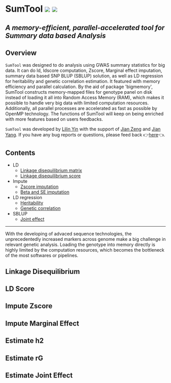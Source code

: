 # SumTool [![](https://img.shields.io/badge/Issues-%2B-brightgreen.svg)](https://github.com/YinLiLin/SumTool/issues) [![](https://img.shields.io/badge/Release-v0.99.5-darkred.svg)](https://github.com/YinLiLin/SumTool)

## *A memory-efficient, parallel-accelerated tool for Summary data based Analysis*

Overview
-----
```SumTool``` was designed to do analysis using GWAS summary statistics for big data. It can do ld, ldscore computation, Zscore, Marginal effect imputation, summary data based SNP BLUP (SBLUP) solution, as well as LD regression for heritability and genetic correlation estimation. It featured with memory efficiency and parallel calculation. By the aid of package 'bigmemory', SumTool constructs memory-mapped files for genotype panel on disk instead of loading it all into Random Access Memory (RAM), which makes it possible to handle very big data with limited computation resources. Additionally, all parallel processes are accelerated as fast as possible by OpenMP technology. The functions of SumTool will keep on being enriched with more features based on users feedbacks.

```SumTool``` was developed by [Lilin Yin](https://github.com/YinLiLin) with the support of [Jian Zeng](https://scholar.google.com/citations?user=mOyykToAAAAJ&hl=en) and [Jian Yang](https://scholar.google.com.au/citations?user=aLuqQs8AAAAJ&hl=en). If you have any bug reports or questions, please feed back :point_right:[here](https://github.com/YinLiLin/SumTool/issues/new):point_left:.

Contents
-----

- LD 
  - [Linkage disequilibrium matrix](#linkage-disequilibrium)
  - [Linkage disequilibrium score](#ld-score)
- Impute
  - [Zscore imputation](#impute-zscore)
  - [Beta and SE imputation](#impute-marginal-effect)
- LD regression
  - [Heritability](#estimate-h2)
  - [Genetic correlation](#estimate-rg)
- SBLUP
  - [Joint effect](#estimate-joint-effect)
 --- 
With the developing of advaced sequence technologies, the unprecedentedly increased markers across genome make a big challenge in relevant genetic analysis. Loading the genotype into memory directly is highly limited by the computation resources, which becomes the bottleneck of the most softwares or pipelines.

Linkage Disequilibrium
-----




LD Score
-----




Impute Zscore
-----



Impute Marginal Effect
-----




Estimate h2
-----



Estimate rG
-----




Estimate Joint Effect
-----


